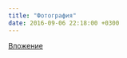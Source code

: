 ```yaml
---
title: "Фотография"
date: 2016-09-06 22:18:00 +0300
---
```



[Вложение](/assets/vk_photos/3/ump0fKZcLEo.jpg)
